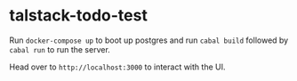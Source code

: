 # talstack-todo-test

Run `docker-compose up` to boot up postgres and run `cabal build` followed by `cabal run` to run the server.

Head over to `http://localhost:3000` to interact with the UI.
